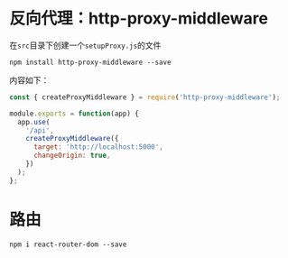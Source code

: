 # 反向代理：http-proxy-middleware
在`src`目录下创建一个`setupProxy.js`的文件

`npm install http-proxy-middleware --save`

内容如下：

```javascript
const { createProxyMiddleware } = require('http-proxy-middleware');

module.exports = function(app) {
  app.use(
    '/api',
    createProxyMiddleware({
      target: 'http://localhost:5000',
      changeOrigin: true,
    })
  );
};
```
# 路由
`npm i react-router-dom --save`
